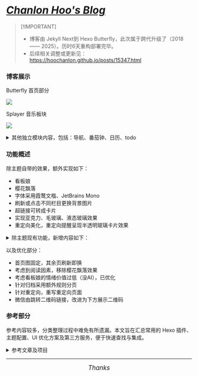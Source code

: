 # ***[Chanlon Hoo's Blog](https://hoochanlon.github.io/)***

>  [!IMPORTANT]
> * 博客由 Jekyll Next到 Hexo Butterfly，此次属于跨代升级了（2018 —— 2025）。历时6天重构部署完毕。
> * 后续相关调整或更新见：https://hoochanlon.github.io/posts/15347.html


### 博客展示

Butterfly 首页部分

![ ](https://tu.zbhz.org/i/2025/10/12/10v8rcq.jpg)

<!-- ![ ](https://tu.zbhz.org/i/2025/10/12/112gauh.jpg) -->

Splayer 音乐板块

![ ](http://image.aibochinese.com/i/2025/10/12/12ruhwr.jpg)

<!-- ![ ](http://image.aibochinese.com/i/2025/10/12/12rud51.jpg) -->


<details>
<summary>其他独立模块内容，包括：导航、番茄钟、日历、todo</summary>

自用导航

![ ](https://tu.zbhz.org/i/2025/10/12/12f4lrr.png)

日历、番茄钟、todo

![ ](https://tu.zbhz.org/i/2025/10/12/12dvoeu.jpg)

</details>


### 功能概述 

除主题自带的效果，额外实现如下：
* 看板娘
* 樱花飘落
* 字体采用霞鹜文楷、JetBrains Mono 
* 刷新或点击不同栏目更换背景图片
* 超链接可转成卡片
* 实现亚克力、毛玻璃、液态玻璃效果
* 重定向美化，重定向提醒呈现半透明玻璃卡片效果


<details>
<summary>除主题现有功能，新增内容如下：</summary>

* AI摘要
* 天气
* 导航
* todo  
* 日历
* 时钟 
* 重要日期倒计时
* 番茄钟
* 站点后台数据分析
* 博客文章信息统计
* <s>文章过期提示(主题现有)</s>  
* 文章加密
</details>

以及优化部分：

* 首页图固定，其余页刷新即换
* 考虑到阅读因素，移除樱花飘落效果
* 考虑看板娘的情绪价值过低（没AI），已优化
* 针对归档采用额外规则分页
* 针对重定向，重写重定向页面
* 微信由跳转二维码链接，改进为下方展示二维码



### 参考部分

参考内容较多，分类整理过程中难免有所遗漏。本文旨在汇总常用的 Hexo 插件、主题配置、UI 优化方案及第三方服务，便于快速查找与集成。

<details>

<summary>参考文章及项目</summary>

####  📝 内容相关链接

- [文章摘要](https://www.myzimu.com/post/978df16.html)
- [AI摘要KEY](https://docs_s.tianli0.top/install.html)
- [文章节选](https://butterfly.js.org/posts/4aa8abbe/?highlight=description)
- [文章过期提醒设置](https://butterfly.js.org/posts/4aa8abbe/?highlight=%E6%8F%90%E9%86%92)
- [文章时效性](https://qianfanguojin.top/2022/09/69288abaaf16.html)
- [固定链接](https://www.rikoneko.xyz/posts/b40f8ae4/index.html)
- [文章加密](https://alex-mcavoy.github.io/hexo/483939e0.html)
- [评论系统](https://qianfanguojin.top/2022/01/eb4966ce759b.html)
- [使用Charts插件给Butterfly增加统计图表](https://blog.guole.fun/posts/18158/)
- [hexo美化](https://blog.hclonely.com/posts/57bd67ce/)

#### 🎨 UI/渲染优化

- [分割线处理](https://luoyuy.top/posts/5c76ad4123cd/)
- [部分UI优化](https://iitii.github.io/2021/05/28/1/)
- [插入太小问题](https://blog.laoda.de/archives/bilibili-video-adaptation-hexo-butterfly)
- [插入图片](http://home.ustc.edu.cn/~sdyzzy/posts/36e27ee1.html)
- [代码块参考](https://homulilly.com/post/hexo-use-note-and-tabs-block.html)
- [更高级的渲染器](https://blog.everettrain.cn/2024/12/11/更高级的Markdown渲染器/)
- [渲染器脚注语法补充](https://blog.musnow.top/posts/8330674478/index.html)

#### 🧩 Butterfly 主题相关

- [butterfly文档三主题配置](https://butterfly.js.org/posts/4aa8abbe/)
- [tag页面图片生效位置](https://github.com/jerryc127/hexo-theme-butterfly/issues/1023)
- [给butterfly添加侧边栏电子钟](https://blog.anheyu.com/posts/fc18.html)
- [自定义插件示例](https://butterfly.js.org/posts/ea33ab97/#%E4%BE%8B%E5%AD%90)
- [添加微软Clarity数据统计](https://blog.yvyang.fun/posts/48347/index.HTML)
- [主题讨论区](https://github.com/jerryc127/hexo-theme-butterfly/discussions/878)

#### ⚙️ 插件与功能扩展

- [折叠内容插件](https://github.com/fletchto99/hexo-sliding-spoiler)
- [todo 插件](https://github.com/ricocc/uiineed-todo-list)
- [todo 插件（重复）](https://github.com/ricocc/uiineed-todo-list)
- [日历备注插件](https://github.com/xyxc0673/calendar-remark)
- [Live2D 看板娘插件](https://github.com/stevenjoezhang/live2d-widget)
- [SPlayer 播放器](https://github.com/imsyy/SPlayer)
- [网易云音乐 API 增强](https://github.com/neteasecloudmusicapienhanced/api-enhanced)
- [更多功能参考](https://zenreal.github.io/posts/44730)

#### 🌐 第三方服务插件

- [天气插件](https://weatherwidget.org/zh/)
- [时间插件（Time.is）](https://time.is/zh/widgets)
- [时间插件（ClockZone）](https://clockzone.net/)

#### 🚀 部署与自动化

- [自动化部署指南](https://goofysatoshi.github.io/2025/08/29/Hexo-GitHub-Actions-实现自动化部署完整指南/index.html)

#### 🧠 AI

- [chatgpt](https://chatgpt.com/)
- [copilot](https://copilot.microsoft.com/)

</details>

---

<p align="center">
<em><span style="font-size: 1.2em;">Thanks</span></em>
</p>
